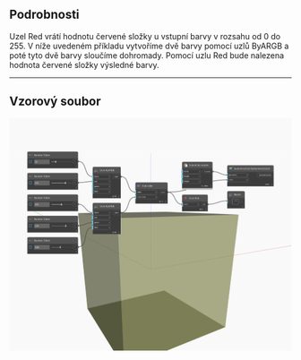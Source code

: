 ## Podrobnosti
Uzel Red vrátí hodnotu červené složky u vstupní barvy v rozsahu od 0 do 255. V níže uvedeném příkladu vytvoříme dvě barvy pomocí uzlů ByARGB a poté tyto dvě barvy sloučíme dohromady. Pomocí uzlu Red bude nalezena hodnota červené složky výsledné barvy.
___
## Vzorový soubor

![Red](./DSCore.Color.Red_img.jpg)

